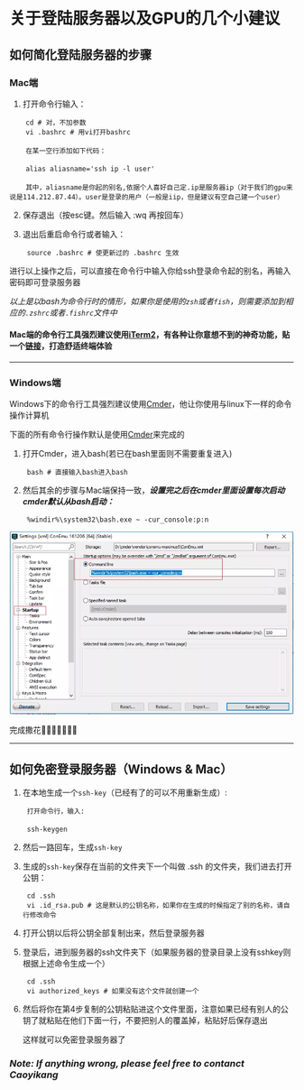 # 关于登陆服务器以及GPU的几个小建议

## 如何简化登陆服务器的步骤

### Mac端


1. 打开命令行输入：
```
    cd # 对，不加参数
    vi .bashrc # 用vi打开bashrc
    
    在某一空行添加如下代码：

    alias aliasname='ssh ip -l user'

    其中，aliasname是你起的别名,依据个人喜好自己定.ip是服务器ip（对于我们的gpu来说是114.212.87.44）。user是登录的用户（一般是iip，但是建议有空自己建一个user）

```

2. 保存退出（按esc键。然后输入 :wq 再按回车）

3. 退出后重启命令行或者输入：

        source .bashrc # 使更新过的 .bashrc 生效



进行以上操作之后，可以直接在命令行中输入你给ssh登录命令起的别名，再输入密码即可登录服务器

*以上是以bash为命令行时的情形，如果你是使用的```zsh```或者```fish```，则需要添加到相应的```.zshrc```或者```.fishrc```文件中*

#### Mac端的命令行工具强烈建议使用[iTerm2](https://www.iterm2.com/)，有各种让你意想不到的神奇功能，贴一个[链接](https://www.jianshu.com/p/9c3439cc3bdb)，打造舒适终端体验


----

### Windows端

Windows下的命令行工具强烈建议使用[Cmder](https://cmder.net)，他让你使用与linux下一样的命令操作计算机

下面的所有命令行操作默认是使用[Cmder](https://cmder.net)来完成的

1. 打开Cmder，进入bash(若已在bash里面则不需要重复进入)

        bash # 直接输入bash进入bash

2. 然后其余的步骤与Mac端保持一致，***设置完之后在cmder里面设置每次启动cmder默认从bash启动：***

        %windir%\system32\bash.exe ~ -cur_console:p:n

    
![](assets/cmder-setting.webp)


完成撒花🎉🎉🎉🎉🎉🎉🎉

----

## 如何免密登录服务器（Windows & Mac）

1. 在本地生成一个```ssh-key```（已经有了的可以不用重新生成）:

        打开命令行，输入:

        ssh-keygen

2. 然后一路回车，生成```ssh-key```

3. 生成的```ssh-key```保存在当前的文件夹下一个叫做 .ssh 的文件夹，我们进去打开公钥：

        cd .ssh
        vi .id_rsa.pub # 这是默认的公钥名称，如果你在生成的时候指定了别的名称，请自行修改命令

4. 打开公钥以后将公钥全部复制出来，然后登录服务器

5. 登录后，进到服务器的ssh文件夹下（如果服务器的登录目录上没有sshkey则根据上述命令生成一个）
    
        cd .ssh
        vi authorized_keys # 如果没有这个文件就创建一个

6. 然后将你在第4步复制的公钥粘贴进这个文件里面，注意如果已经有别人的公钥了就粘贴在他们下面一行，不要把别人的覆盖掉，粘贴好后保存退出

    这样就可以免密登录服务器了




### *Note: If anything wrong, please feel free to contanct Caoyikang*